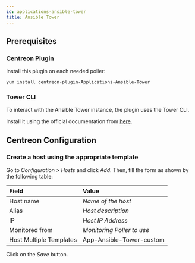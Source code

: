 ```yaml
---
id: applications-ansible-tower
title: Ansible Tower
---
```


## Prerequisites

### Centreon Plugin

Install this plugin on each needed poller:

``` shell
yum install centreon-plugin-Applications-Ansible-Tower
```

### Tower CLI

To interact with the Ansible Tower instance, the plugin uses the Tower CLI.

Install it using the official documentation from [here](https://docs.ansible.com/ansible-tower/latest/html/towercli/usage#installation). 

## Centreon Configuration

### Create a host using the appropriate template

Go to *Configuration \> Hosts* and click *Add*. Then, fill the form as shown by
the following table:

| Field                   | Value                      |
| :---------------------- | :------------------------- |
| Host name               | *Name of the host*         |
| Alias                   | *Host description*         |
| IP                      | *Host IP Address*          |
| Monitored from          | *Monitoring Poller to use* |
| Host Multiple Templates | App-Ansible-Tower-custom   |

Click on the *Save* button.
